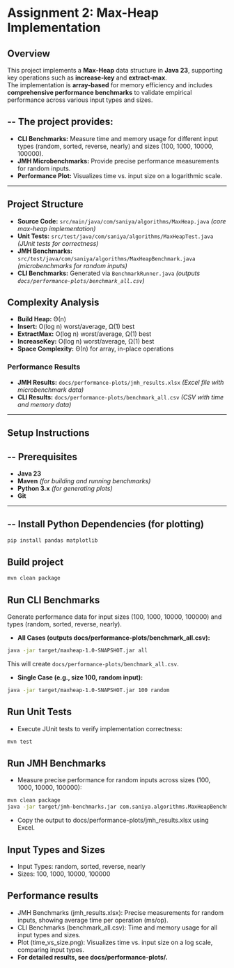 # **Assignment 2: Max-Heap Implementation**

## **Overview**
This project implements a **Max-Heap** data structure in **Java 23**, supporting key operations such as **increase-key** and **extract-max**.  
The implementation is **array-based** for memory efficiency and includes **comprehensive performance benchmarks** to validate empirical performance across various input types and sizes.

## -- **The project provides:**
- **CLI Benchmarks:** Measure time and memory usage for different input types (random, sorted, reverse, nearly) and sizes (100, 1000, 10000, 100000).
- **JMH Microbenchmarks:** Provide precise performance measurements for random inputs.
- **Performance Plot:** Visualizes time vs. input size on a logarithmic scale.

---

## **Project Structure**
- **Source Code:** `src/main/java/com/saniya/algorithms/MaxHeap.java` *(core max-heap implementation)*
- **Unit Tests:** `src/test/java/com/saniya/algorithms/MaxHeapTest.java` *(JUnit tests for correctness)*
- **JMH Benchmarks:** `src/test/java/com/saniya/algorithms/MaxHeapBenchmark.java` *(microbenchmarks for random inputs)*
- **CLI Benchmarks:** Generated via `BenchmarkRunner.java` *(outputs `docs/performance-plots/benchmark_all.csv`)*

## Complexity Analysis
- **Build Heap:** Θ(n)
- **Insert:** O(log n) worst/average, Ω(1) best
- **ExtractMax:** O(log n) worst/average, Ω(1) best
- **IncreaseKey:** O(log n) worst/average, Ω(1) best
- **Space Complexity:** Θ(n) for array, in-place operations

### **Performance Results**
- **JMH Results:** `docs/performance-plots/jmh_results.xlsx` *(Excel file with microbenchmark data)*
- **CLI Results:** `docs/performance-plots/benchmark_all.csv` *(CSV with time and memory data)*


---

## **Setup Instructions**

## -- **Prerequisites**
- **Java 23**
- **Maven** *(for building and running benchmarks)*
- **Python 3.x** *(for generating plots)*
- **Git**

---

## -- Install Python Dependencies (for plotting)
```bash
pip install pandas matplotlib
```

## Build project
```bash
mvn clean package 
``` 

## Run CLI Benchmarks
Generate performance data for input sizes (100, 1000, 10000, 100000) 
and types (random, sorted, reverse, nearly).
- **All Cases (outputs docs/performance-plots/benchmark_all.csv):**
```bash
java -jar target/maxheap-1.0-SNAPSHOT.jar all
```
This will create `docs/performance-plots/benchmark_all.csv`.
- **Single Case (e.g., size 100, random input):**
```bash
java -jar target/maxheap-1.0-SNAPSHOT.jar 100 random
```

## Run Unit Tests
- Execute JUnit tests to verify implementation correctness:
```bash
mvn test
```
## Run JMH Benchmarks
- Measure precise performance for random inputs across sizes (100, 1000, 10000, 100000):
``` bash
mvn clean package
java -jar target/jmh-benchmarks.jar com.saniya.algorithms.MaxHeapBenchmark
```
- Copy the output to docs/performance-plots/jmh_results.xlsx using Excel.


## Input Types and Sizes
- Input Types: random, sorted, reverse, nearly
- Sizes: 100, 1000, 10000, 100000

## Performance results
- JMH Benchmarks (jmh_results.xlsx): Precise measurements for random inputs, showing average time per operation (ms/op).
- CLI Benchmarks (benchmark_all.csv): Time and memory usage for all input types and sizes.
- Plot (time_vs_size.png): Visualizes time vs. input size on a log scale, comparing input types.
- **For detailed results, see docs/performance-plots/.**

